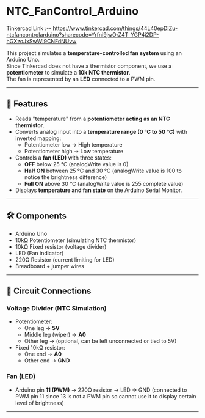 # NTC_FanControl_Arduino

Tinkercad Link :-- https://www.tinkercad.com/things/44L40epDIZu-ntcfancontrolarduino?sharecode=Yrfni9jwOrZ4T_YGP4j2DP-hGXzoJxSwWI9CNFdNUvw

This project simulates a **temperature-controlled fan system** using an Arduino Uno.  
Since Tinkercad does not have a thermistor component, we use a **potentiometer** to simulate a **10k NTC thermistor**.  
The fan is represented by an **LED** connected to a PWM pin.

---

## 📌 Features
- Reads "temperature" from a **potentiometer acting as an NTC thermistor**.
- Converts analog input into a **temperature range (0 °C to 50 °C)** with inverted mapping:
  - Potentiometer low → High temperature  
  - Potentiometer high → Low temperature  
- Controls a **fan (LED)** with three states:
  - **OFF** below 25 °C                 (analogWrite value is 0)
  - **Half ON** between 25 °C and 30 °C (analogWrite value is 100 to notice the brightness difference)
  - **Full ON** above 30 °C             (analogWrite value is 255 complete value)
- Displays **temperature and fan state** on the Arduino Serial Monitor.

---

## 🛠️ Components
- Arduino Uno  
- 10kΩ Potentiometer (simulating NTC thermistor)  
- 10kΩ Fixed resistor (voltage divider)  
- LED (Fan indicator)  
- 220Ω Resistor (current limiting for LED)  
- Breadboard + jumper wires  

---

## 🔌 Circuit Connections

### Voltage Divider (NTC Simulation)
- Potentiometer:
  - One leg → **5V**
  - Middle leg (wiper) → **A0**
  - Other leg → (optional, can be left unconnected or tied to 5V)
- Fixed 10kΩ resistor:
  - One end → **A0**
  - Other end → **GND**

### Fan (LED)
- Arduino pin **11 (PWM)** → 220Ω resistor → LED → GND  (connected to PWM pin 11 since 13 is not a PWM pin so cannot use it to display certain level of brightness) 

---
